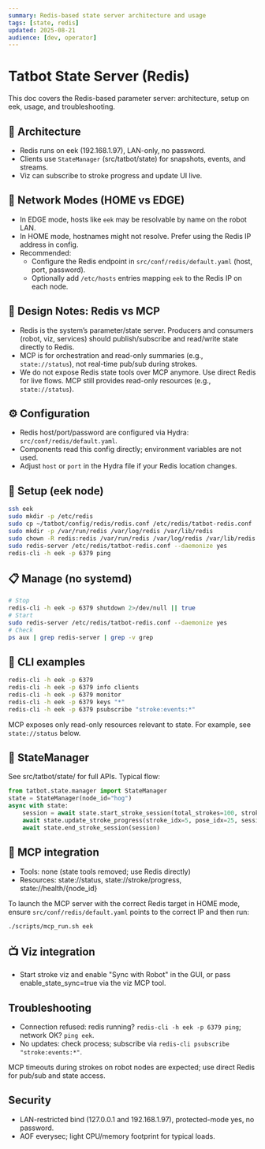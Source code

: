 ```yaml
---
summary: Redis-based state server architecture and usage
tags: [state, redis]
updated: 2025-08-21
audience: [dev, operator]
---
```


# Tatbot State Server (Redis)

This doc covers the Redis-based parameter server: architecture, setup on eek, usage, and troubleshooting.

## 🏢 Architecture
- Redis runs on eek (192.168.1.97), LAN-only, no password.
- Clients use `StateManager` (src/tatbot/state) for snapshots, events, and streams.
- Viz can subscribe to stroke progress and update UI live.

## 🔄 Network Modes (HOME vs EDGE)
- In EDGE mode, hosts like `eek` may be resolvable by name on the robot LAN.
- In HOME mode, hostnames might not resolve. Prefer using the Redis IP address in config.
- Recommended:
  - Configure the Redis endpoint in `src/conf/redis/default.yaml` (host, port, password).
  - Optionally add `/etc/hosts` entries mapping `eek` to the Redis IP on each node.

## 📝 Design Notes: Redis vs MCP
- Redis is the system’s parameter/state server. Producers and consumers (robot, viz, services) should publish/subscribe and read/write state directly to Redis.
- MCP is for orchestration and read-only summaries (e.g., `state://status`), not real-time pub/sub during strokes.
- We do not expose Redis state tools over MCP anymore. Use direct Redis for live flows. MCP still provides read-only resources (e.g., `state://status`).

## ⚙️ Configuration
- Redis host/port/password are configured via Hydra: `src/conf/redis/default.yaml`.
- Components read this config directly; environment variables are not used.
- Adjust `host` or `port` in the Hydra file if your Redis location changes.

## 🚀 Setup (eek node)
```bash
ssh eek
sudo mkdir -p /etc/redis
sudo cp ~/tatbot/config/redis/redis.conf /etc/redis/tatbot-redis.conf
sudo mkdir -p /var/run/redis /var/log/redis /var/lib/redis
sudo chown -R redis:redis /var/run/redis /var/log/redis /var/lib/redis 2>/dev/null || true
sudo redis-server /etc/redis/tatbot-redis.conf --daemonize yes
redis-cli -h eek -p 6379 ping
```

## 📋 Manage (no systemd)
```bash
# Stop
redis-cli -h eek -p 6379 shutdown 2>/dev/null || true
# Start
sudo redis-server /etc/redis/tatbot-redis.conf --daemonize yes
# Check
ps aux | grep redis-server | grep -v grep
```

## 💱 CLI examples
```bash
redis-cli -h eek -p 6379
redis-cli -h eek -p 6379 info clients
redis-cli -h eek -p 6379 monitor
redis-cli -h eek -p 6379 keys "*"
redis-cli -h eek -p 6379 psubscribe "stroke:events:*"
```

MCP exposes only read-only resources relevant to state. For example, see `state://status` below.

## 🔧 StateManager
See src/tatbot/state/ for full APIs. Typical flow:
```python
from tatbot.state.manager import StateManager
state = StateManager(node_id="hog")
async with state:
    session = await state.start_stroke_session(total_strokes=100, stroke_length=50)
    await state.update_stroke_progress(stroke_idx=5, pose_idx=25, session_id=session)
    await state.end_stroke_session(session)
```

## 🔗 MCP integration
- Tools: none (state tools removed; use Redis directly)
- Resources: state://status, state://stroke/progress, state://health/{node_id}

To launch the MCP server with the correct Redis target in HOME mode, ensure `src/conf/redis/default.yaml` points to the correct IP and then run:
```bash
./scripts/mcp_run.sh eek
```

## 📺 Viz integration
- Start stroke viz and enable "Sync with Robot" in the GUI, or pass enable_state_sync=true via the viz MCP tool.

## Troubleshooting
- Connection refused: redis running? `redis-cli -h eek -p 6379 ping`; network OK? `ping eek`.
- No updates: check process; subscribe via `redis-cli psubscribe "stroke:events:*"`.

MCP timeouts during strokes on robot nodes are expected; use direct Redis for pub/sub and state access.

## Security
- LAN-restricted bind (127.0.0.1 and 192.168.1.97), protected-mode yes, no password.
- AOF everysec; light CPU/memory footprint for typical loads.
